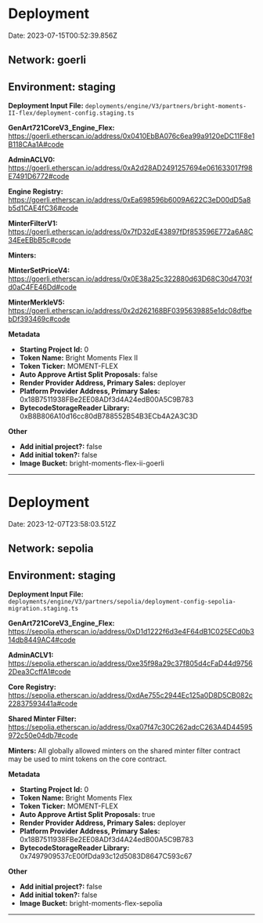# Deployment

Date: 2023-07-15T00:52:39.856Z

## **Network:** goerli

## **Environment:** staging

**Deployment Input File:** `deployments/engine/V3/partners/bright-moments-II-flex/deployment-config.staging.ts`

**GenArt721CoreV3_Engine_Flex:** https://goerli.etherscan.io/address/0x0410EbBA076c6ea99a9120eDC11F8e1B118CAa1A#code

**AdminACLV0:** https://goerli.etherscan.io/address/0xA2d28AD2491257694e061633017f98E7491D6772#code

**Engine Registry:** https://goerli.etherscan.io/address/0xEa698596b6009A622C3eD00dD5a8b5d1CAE4fC36#code

**MinterFilterV1:** https://goerli.etherscan.io/address/0x7fD32dE43897fDf853596E772a6A8C34EeEBbB5c#code

**Minters:**

**MinterSetPriceV4:** https://goerli.etherscan.io/address/0x0E38a25c322880d63D68C30d4703fd0aC4FE46Dd#code

**MinterMerkleV5:** https://goerli.etherscan.io/address/0x2d262168BF0395639885e1dc08dfbebDf393469c#code

**Metadata**

- **Starting Project Id:** 0
- **Token Name:** Bright Moments Flex II
- **Token Ticker:** MOMENT-FLEX
- **Auto Approve Artist Split Proposals:** false
- **Render Provider Address, Primary Sales:** deployer
- **Platform Provider Address, Primary Sales:** 0x18B7511938FBe2EE08ADf3d4A24edB00A5C9B783
- **BytecodeStorageReader Library:** 0xB8B806A10d16cc80dB788552B54B3ECb4A2A3C3D

**Other**

- **Add initial project?:** false
- **Add initial token?:** false
- **Image Bucket:** bright-moments-flex-ii-goerli

---

# Deployment

Date: 2023-12-07T23:58:03.512Z

## **Network:** sepolia

## **Environment:** staging

**Deployment Input File:** `deployments/engine/V3/partners/sepolia/deployment-config-sepolia-migration.staging.ts`

**GenArt721CoreV3_Engine_Flex:** https://sepolia.etherscan.io/address/0xD1d1222f6d3e4F64dB1C025ECd0b314db8449AC4#code

**AdminACLV1:** https://sepolia.etherscan.io/address/0xe35f98a29c37f805d4cFaD44d97562Dea3CcffA1#code

**Core Registry:** https://sepolia.etherscan.io/address/0xdAe755c2944Ec125a0D8D5CB082c22837593441a#code

**Shared Minter Filter:** https://sepolia.etherscan.io/address/0xa07f47c30C262adcC263A4D44595972c50e04db7#code

**Minters:** All globally allowed minters on the shared minter filter contract may be used to mint tokens on the core contract.

**Metadata**

- **Starting Project Id:** 0
- **Token Name:** Bright Moments Flex
- **Token Ticker:** MOMENT-FLEX
- **Auto Approve Artist Split Proposals:** true
- **Render Provider Address, Primary Sales:** deployer
- **Platform Provider Address, Primary Sales:** 0x18B7511938FBe2EE08ADf3d4A24edB00A5C9B783
- **BytecodeStorageReader Library:** 0x7497909537cE00fDda93c12d5083D8647C593c67

**Other**

- **Add initial project?:** false
- **Add initial token?:** false
- **Image Bucket:** bright-moments-flex-sepolia

---
